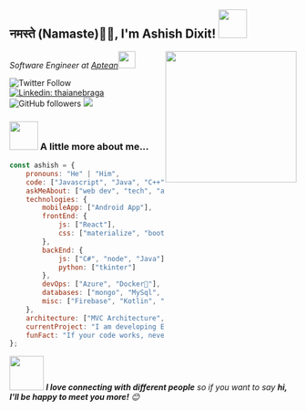 <h2>नमस्ते (Namaste)🙏🏻, I'm Ashish Dixit! <img src="https://media.giphy.com/media/12oufCB0MyZ1Go/giphy.gif" width="50"></h2>
<img align='right' src="https://media.giphy.com/media/M9gbBd9nbDrOTu1Mqx/giphy.gif" width="230">
<p><em>Software Engineer at <a href="https://www.aptean.com/">Aptean</a><img src="https://media.giphy.com/media/WUlplcMpOCEmTGBtBW/giphy.gif" width="30"> 
</em></p>

![Twitter Follow](https://img.shields.io/twitter/follow/AshishDixit19?label=Follow)
[![Linkedin: thaianebraga](https://img.shields.io/badge/-ashish-blue?style=flat-square&logo=Linkedin&logoColor=white&link=https://www.linkedin.com/in/ashish99/)](https://www.linkedin.com/in/ashish99/)
![GitHub followers](https://img.shields.io/github/followers/imashishdixit?label=Follow&style=social)
![](https://visitor-badge.glitch.me/badge?page_id=ashishdixit.imashishdixit)


### <img src="https://media.giphy.com/media/VgCDAzcKvsR6OM0uWg/giphy.gif" width="50"> A little more about me...  

```javascript
const ashish = {
    pronouns: "He" | "Him",
    code: ["Javascript", "Java", "C++", "C#", ".NET"],
    askMeAbout: ["web dev", "tech", "app dev", "tv-series"],
    technologies: {
        mobileApp: ["Android App"],
        frontEnd: {
            js: ["React"],
            css: ["materialize", "bootstrap"]
        },
        backEnd: {
            js: ["C#", "node", "Java"],
            python: ["tkinter"]
        },
        devOps: ["Azure", "Docker🐳"],
        databases: ["mongo", "MySql", "sqlite"],
        misc: ["Firebase", "Kotlin", "Microsoft Dynamics 365", "C/AL"]
    },
    architecture: ["MVC Architecture", "Single page applications"],
    currentProject: "I am developing Extension for Microsoft Dynamics 365 using C/AL",
    funFact: "If your code works, never fu*king touch it!"
};
```

<img src="https://media.giphy.com/media/LnQjpWaON8nhr21vNW/giphy.gif" width="60"> <em><b>I love connecting with different people</b> so if you want to say <b>hi, I'll be happy to meet you more!</b> 😊</em>
